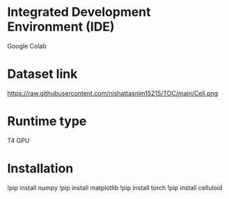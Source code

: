 # Integrated Development Environment (IDE)
Google Colab

# Dataset link
https://raw.githubusercontent.com/nishattasnim15215/TOC/main/Cell.png

# Runtime type
T4 GPU

# Installation
!pip install numpy
!pip install matplotlib
!pip install torch
!pip install celluloid
